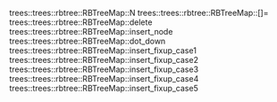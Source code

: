 trees::trees::rbtree::RBTreeMap::N
trees::trees::rbtree::RBTreeMap::[]=
trees::trees::rbtree::RBTreeMap::delete
trees::trees::rbtree::RBTreeMap::insert_node
trees::trees::rbtree::RBTreeMap::dot_down
trees::trees::rbtree::RBTreeMap::insert_fixup_case1
trees::trees::rbtree::RBTreeMap::insert_fixup_case2
trees::trees::rbtree::RBTreeMap::insert_fixup_case3
trees::trees::rbtree::RBTreeMap::insert_fixup_case4
trees::trees::rbtree::RBTreeMap::insert_fixup_case5